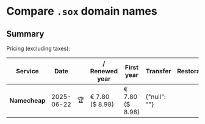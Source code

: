 # Compare `.sox` domain names

## Summary

Pricing (excluding taxes):

| Service | Date |  | / Renewed year | First year | Transfer | Restoration |
|--|--|--|--|--|--|--|
| **Namecheap** | 2025-06-22 | 🏆 | € 7.80<br>($ 8.98) | € 7.80<br>($ 8.98) | {"null": ""} |  |
